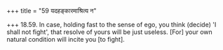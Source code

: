 +++
title = "59 यदहङ्कारमाश्रित्य न"

+++
18.59. In case, holding fast to the sense of ego, you think (decide) 'I
shall not fight', that resolve of yours will be just useless. \[For\]
your own natural condition will incite you \[to fight\].
